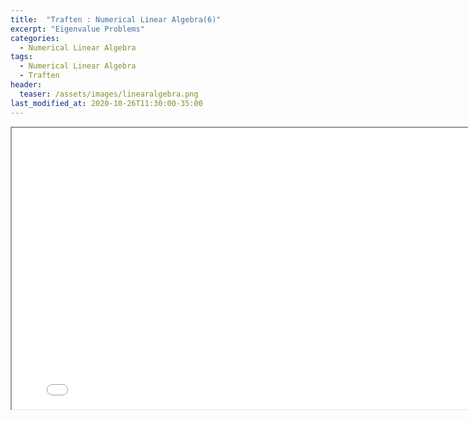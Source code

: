 ```yaml
---
title:  "Traften : Numerical Linear Algebra(6)"
excerpt: "Eigenvalue Problems"
categories:
  - Numerical Linear Algebra
tags:
  - Numerical Linear Algebra
  - Traften
header:
  teaser: /assets/images/linearalgebra.png
last_modified_at: 2020-10-26T11:30:00-35:00
---
```


<iframe src = "/ViewerJS/#../assets/pdf/Lecture 24.Eigenvalue Problems.pdf" width='800' height='450' allowfullscreen webkitallowfullscreen></iframe>